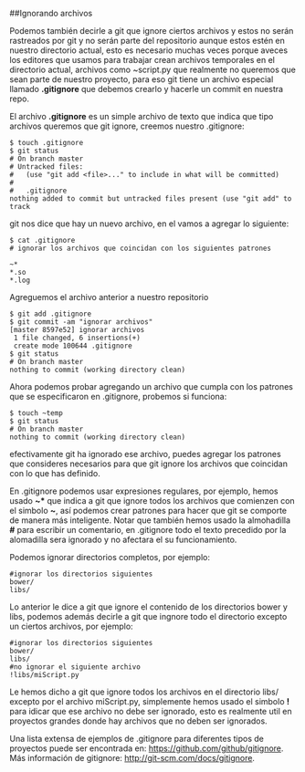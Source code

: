 ##Ignorando archivos

Podemos también decirle a git que ignore ciertos archivos y estos no serán rastreados por git y no serán parte del repositorio aunque estos estén en nuestro directorio actual, esto es necesario muchas veces porque aveces los editores que usamos para trabajar crean archivos temporales en el directorio actual, archivos como ~script.py que realmente no queremos que sean parte de nuestro proyecto, para eso git tiene un archivo especial llamado __.gitignore__ que debemos crearlo y hacerle un commit en nuestra repo.

El archivo __.gitignore__ es un simple  archivo  de texto que indica que tipo archivos queremos que git ignore, creemos nuestro .gitignore:

```
$ touch .gitignore 
$ git status
# On branch master 
# Untracked files: 
#   (use "git add <file>..." to include in what will be committed) 
# 
#	.gitignore 
nothing added to commit but untracked files present (use "git add" to track
```

git  nos dice que hay un nuevo archivo, en el vamos a agregar lo siguiente: 

```
$ cat .gitignore 
# ignorar los archivos que coincidan con los siguientes patrones 

~* 
*.so 
*.log 
```

Agreguemos el archivo anterior a nuestro repositorio

```
$ git add .gitignore
$ git commit -am "ignorar archivos" 
[master 8597e52] ignorar archivos 
 1 file changed, 6 insertions(+) 
 create mode 100644 .gitignore 
$ git status
# On branch master 
nothing to commit (working directory clean)
```

Ahora podemos probar agregando un archivo que cumpla con los patrones que se especificaron en .gitignore, probemos si funciona:

```
$ touch ~temp 
$ git status 
# On branch master 
nothing to commit (working directory clean)
```

efectivamente git ha ignorado ese archivo, puedes agregar los patrones que consideres necesarios para que git ignore los archivos que coincidan con lo que has definido.

En .gitignore podemos usar expresiones regulares, por ejemplo, hemos usado __~*__ que indica a git que ignore todos los archivos que comienzen con el simbolo __~__, así podemos crear patrones para hacer que git se comporte de manera más inteligente. Notar que también hemos usado la almohadilla __#__ para escribir un comentario, en .gitignore todo el texto precedido por la alomadilla sera ignorado y no afectara el su funcionamiento.

Podemos ignorar directorios completos, por ejemplo:

```
#ignorar los directorios siguientes
bower/
libs/
```

Lo anterior le dice a git que ignore el contenido de los directorios bower y libs, podemos además decirle a git que ingnore todo el directorio excepto un ciertos archivos, por ejemplo:

```
#ignorar los directorios siguientes
bower/
libs/
#no ignorar el siguiente archivo
!libs/miScript.py
```

Le hemos dicho a git que ignore todos los archivos en el directorio libs/ excepto por el archivo miScript.py, simplemente hemos usado el simbolo __!__ para idicar que ese archivo no debe ser ignorado, esto es realmente util en proyectos grandes donde hay archivos que no deben ser ignorados.

Una lista extensa de ejemplos de .gitignore para diferentes tipos de proyectos puede ser encontrada en: https://github.com/github/gitignore. Más información de gitignore: http://git-scm.com/docs/gitignore.




